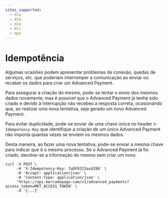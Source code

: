 ```yaml
---
sites_supported:
  - mla
  - mlb
  - mlm
  - mlc
  - mpe
---
```


# Idempotência

Algumas ocasiões podem apresentar problemas de conexão, quedas de serviços, etc. que poderiam interromper a comunicação ao enviar ou receber os dados para criar um Advanced Payment.

Para assegurar a criação do mesmo, pode-se tentar o envio dos mesmos dados novamente, mas é possível que o Advanced Payment já tenha sido criado e devido à interrupção não recebeu a resposta correta, ocasionando que, ao realizar uma nova tentativa, seja gerado um novo Advanced Payment.

Para evitar duplicidade, pode-se enviar de uma chave única no header `X-Idempotency-Key` que identifique a criação de um único Advanced Payment não importa quantas vezes se enviem os mesmos dados.

Desta maneira, ao fazer uma nova tentativa, pode-se enviar a mesma chave para indicar que é o mesmo processo. Se o Advanced Payment já foi criado, devolve-se a informação do mesmo sem criar um novo.

```curl
curl -X POST \
     -H 'X-Idempotency-Key: faDF8323asd298' \
     -H 'Accept: application/json' \
     -H 'Content-Type: application/json' \
     'https://api.mercadopago.com/v1/advanced_payments?access_token=MKT_ACCESS_TOKEN' \
     -d '{...}'
```
